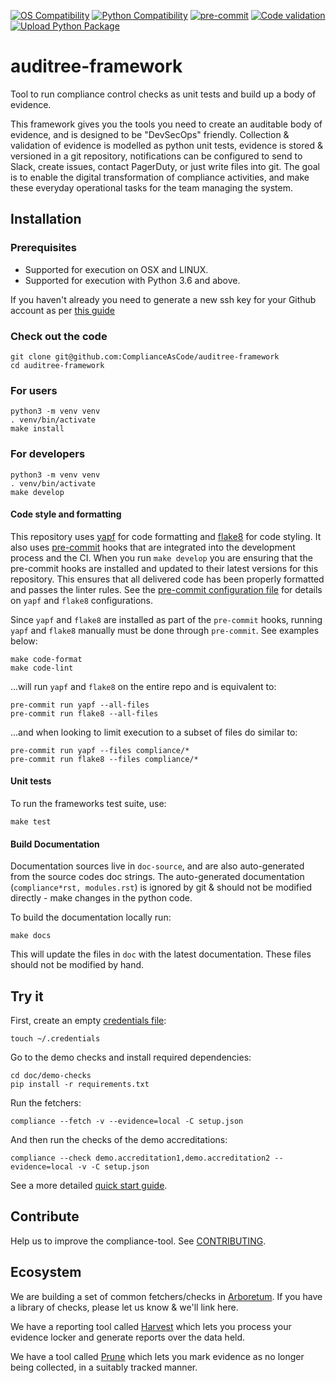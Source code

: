 [![OS Compatibility][platform-badge]](#prerequisites)
[![Python Compatibility][python-badge]][python]
[![pre-commit][pre-commit-badge]][pre-commit]
[![Code validation](https://github.com/ComplianceAsCode/auditree-framework/workflows/format%20%7C%20lint%20%7C%20test/badge.svg)][lint-test]
[![Upload Python Package](https://github.com/ComplianceAsCode/auditree-framework/workflows/PyPI%20upload/badge.svg)][pypi-upload]

# auditree-framework

Tool to run compliance control checks as unit tests and build up a body of evidence.

This framework gives you the tools you need to create an auditable body of evidence, and is designed to be "DevSecOps" friendly. Collection & validation of evidence is modelled as python unit tests, evidence is stored & versioned in a git repository, notifications can be configured to send to Slack, create issues, contact PagerDuty, or just write files into git. The goal is to enable the digital transformation of compliance activities, and make these everyday operational tasks for the team managing the system.

## Installation

### Prerequisites

- Supported for execution on OSX and LINUX.
- Supported for execution with Python 3.6 and above.

If you haven't already you need to generate a new ssh key for your Github account as per [this guide](https://help.github.com/articles/generating-a-new-ssh-key-and-adding-it-to-the-ssh-agent/)

### Check out the code

```shell
git clone git@github.com:ComplianceAsCode/auditree-framework
cd auditree-framework
```

### For users

```shell
python3 -m venv venv
. venv/bin/activate
make install
```

### For developers

```shell
python3 -m venv venv
. venv/bin/activate
make develop
```

#### Code style and formatting

This repository uses [yapf][yapf] for code formatting and [flake8][flake8] for code styling.  It also
uses [pre-commit][pre-commit] hooks that are integrated into the development process and the CI.  When
you run `make develop` you are ensuring that the pre-commit hooks are installed and updated to their
latest versions for this repository.  This ensures that all delivered code has been properly formatted
and passes the linter rules.  See the [pre-commit configuration file][pre-commit-config] for details on
`yapf` and `flake8` configurations.

Since `yapf` and `flake8` are installed as part of the `pre-commit` hooks, running `yapf` and `flake8`
manually must be done through `pre-commit`.  See examples below:

```shell
make code-format
make code-lint
```

...will run `yapf` and `flake8` on the entire repo and is equivalent to:

```shell
pre-commit run yapf --all-files
pre-commit run flake8 --all-files
```

...and when looking to limit execution to a subset of files do similar to:

```shell
pre-commit run yapf --files compliance/*
pre-commit run flake8 --files compliance/*
```

#### Unit tests

To run the frameworks test suite, use:

```shell
make test
```

#### Build Documentation

Documentation sources live in `doc-source`, and are also auto-generated from the source codes doc strings. The auto-generated documentation (`compliance*rst, modules.rst`) is ignored by git & should not be modified directly - make changes in the python code.

To build the documentation locally run:

```shell
make docs
```

This will update the files in `doc` with the latest documentation. These files should not be modified by hand.

## Try it

First, create an empty [credentials file][]:

```shell
touch ~/.credentials
```

Go to the demo checks and install required dependencies:

```shell
cd doc/demo-checks
pip install -r requirements.txt
```

Run the fetchers:

```shell
compliance --fetch -v --evidence=local -C setup.json
```

And then run the checks of the demo accreditations:

```shell
compliance --check demo.accreditation1,demo.accreditation2 --evidence=local -v -C setup.json
```

See a more detailed [quick start guide][].

## Contribute

Help us to improve the compliance-tool. See [CONTRIBUTING][].

## Ecosystem

We are building a set of common fetchers/checks in [Arboretum](https://github.com/ComplianceAsCode/auditree-arboretum). If you have a library of checks, please let us know & we'll link here.

We have a reporting tool called [Harvest](https://github.com/ComplianceAsCode/auditree-harvest) which lets you process your evidence locker and generate reports over the data held.

We have a tool called [Prune](https://github.com/ComplianceAsCode/auditree-prune) which lets you mark evidence as no longer being collected, in a suitably tracked manner.

[CONTRIBUTING]: https://github.com/ComplianceAsCode/auditree-framework/blob/master/CONTRIBUTING.md
[credentials file]: https://github.com/ComplianceAsCode/auditree-framework/blob/master/doc/design-principles.rst#credentials
[flake8]: https://gitlab.com/pycqa/flake8
[platform-badge]: https://img.shields.io/badge/platform-osx%20|%20linux-orange.svg
[pre-commit-badge]: https://img.shields.io/badge/pre--commit-enabled-brightgreen?logo=pre-commit&logoColor=white
[pre-commit]: https://github.com/pre-commit/pre-commit
[pre-commit-config]: https://github.com/ComplianceAsCode/auditree-framework/blob/master/.pre-commit-config.yaml
[python-badge]: https://img.shields.io/badge/python-v3.6+-blue.svg
[python]: https://www.python.org/downloads/
[quick start guide]: https://github.com/ComplianceAsCode/auditree-framework/blob/master/doc-source/quick-start.rst
[yapf]: https://github.com/google/yapf
[lint-test]: https://github.com/ComplianceAsCode/auditree-framework/actions?query=workflow%3A%22Test+python+code+%26+lint%22
[pypi-upload]: https://github.com/ComplianceAsCode/auditree-framework/actions?query=workflow%3A%22Upload+Python+Package%22
